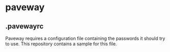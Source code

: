 # paveway

## .pavewayrc
Paveway requires a configuration file containing the passwords it should try to use. This repository contains a sample for this file.
